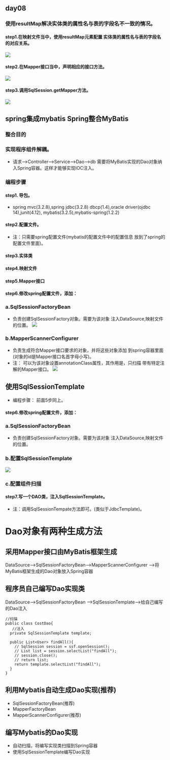 ## day08
### 使用resultMap解决实体类的属性名与表的字段名不一致的情况。
#### step1.在映射文件当中，使用resultMap元素配置 实体类的属性名与表的字段名的对应关系。
![](https://github.com/lu666666/notebooks/blob/master/notes/09/8/resultMap.png)
#### step2.在Mapper接口当中，声明相应的接口方法。
![](https://github.com/lu666666/notebooks/blob/master/notes/09/8/resultMap2.png)
#### step3.调用SqlSession.getMapper方法。
![](https://github.com/lu666666/notebooks/blob/master/notes/09/8/resultMap3.png)
## spring集成mybatis  Spring整合MyBatis
### 整合目的
### 实现程序组件解耦。
- 请求—>Controller—>Service—>Dao—>db 需要将MyBatis实现的Dao对象纳入Spring容器。这样才能够实现IOC注入。
### 编程步骤
#### step1. 导包。
- spring mvc(3.2.8),spring jdbc(3.2.8) dbcp(1.4),oracle driver(ojdbc 14),junit(4.12), mybatis(3.2.5),mybatis-spring(1.2.2)
#### step2.配置文件。
- 注：只需要spring配置文件(mybatis的配置文件中的配置信息 放到了spring的配置文件里面)。
#### step3.实体类
#### step4.映射文件
#### step5.Mapper接口
#### step6.修改spring配置文件，添加：
### a.SqlSessionFactoryBean
- 负责创建SqlSessionFactory对象。需要为该对象 注入DataSource,映射文件的位置。
![](https://github.com/lu666666/notebooks/blob/master/notes/09/8/sqlb.png)
### b.MapperScannerConfigurer
- 负责生成符合Mapper接口要求的对象，并将这些对象添加 到spring容器里面(对象的id是Mapper接口名首字母小写)。
- 注： 可以为该对象设置annotationClass属性，其作用是，只扫描 带有特定注解的Mapper接口。
![](https://github.com/lu666666/notebooks/blob/master/notes/09/8/mc.png)
## 使用SqlSessionTemplate
- 编程步骤： 前面5步同上。
#### step6.修改spring配置文件，添加：
### a.SqlSessionFactoryBean
- 负责创建SqlSessionFactory对象。需要为该对象 注入DataSource,映射文件的位置。
### b.配置SqlSessionTemplate
![](https://github.com/lu666666/notebooks/blob/master/notes/09/8/st.png)
### c.配置组件扫描
#### step7.写一个DAO类，注入SqlSessionTemplate。
- 注：调用SqlSessionTempate方法即可。(类似于JdbcTemplate)。
# Dao对象有两种生成方法
## 采用Mapper接口由MyBatis框架生成
 DataSource-->SqlSessionFactoryBean-->MapperScannerConfigurer
 -->将MyBatis框架生成的Dao对象放入Spring容器
## 程序员自己编写Dao实现类
DataSource-->SqlSessionFactoryBean
-->SqlSessionTemplate-->给自己编写的Dao注入
```
//扫描
public class CostDao{
   //注入
  private SqlSessionTemplate template;

  public List<User> findAll(){
    // SqlSession session = ssf.openSession();
    // List list = session.selectList("findAll");
    // session.close();
    // return list;
    return template.selectList("findAll");
  }
}
```
## 利用Mybatis自动生成Dao实现(推荐)
- SqlSessionFactoryBean(推荐)
- MapperFactoryBean
- MapperScannerConfigurer(推荐)

## 编写Mybatis的Dao实现
- 自动扫描，将编写实现类扫描到Spring容器
- 使用SqlSessionTemplate编写Dao实现



